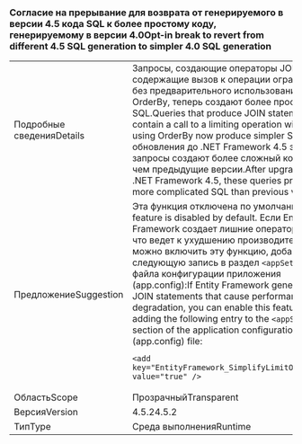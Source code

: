 ### <a name="opt-in-break-to-revert-from-different-45-sql-generation-to-simpler-40-sql-generation"></a><span data-ttu-id="e8d87-101">Согласие на прерывание для возврата от генерируемого в версии 4.5 кода SQL к более простому коду, генерируемому в версии 4.0</span><span class="sxs-lookup"><span data-stu-id="e8d87-101">Opt-in break to revert from different 4.5 SQL generation to simpler 4.0 SQL generation</span></span>

|   |   |
|---|---|
|<span data-ttu-id="e8d87-102">Подробные сведения</span><span class="sxs-lookup"><span data-stu-id="e8d87-102">Details</span></span>|<span data-ttu-id="e8d87-103">Запросы, создающие операторы JOIN и содержащие вызов к операции ограничения без предварительного использования OrderBy, теперь создают более простой код SQL.</span><span class="sxs-lookup"><span data-stu-id="e8d87-103">Queries that produce JOIN statements and contain a call to a limiting operation without first using OrderBy now produce simpler SQL.</span></span> <span data-ttu-id="e8d87-104">После обновления до .NET Framework 4.5 эти запросы создают более сложный код SQL, чем предыдущие версии.</span><span class="sxs-lookup"><span data-stu-id="e8d87-104">After upgrading to .NET Framework 4.5, these queries produced more complicated SQL than previous versions.</span></span>|
|<span data-ttu-id="e8d87-105">Предложение</span><span class="sxs-lookup"><span data-stu-id="e8d87-105">Suggestion</span></span>|<span data-ttu-id="e8d87-106">Эта функция отключена по умолчанию.</span><span class="sxs-lookup"><span data-stu-id="e8d87-106">This feature is disabled by default.</span></span> <span data-ttu-id="e8d87-107">Если Entity Framework создает лишние операторы JOIN, что ведет к ухудшению производительности, можно включить эту функцию, добавив следующую запись в раздел <code>&lt;appSettings&gt;</code> файла конфигурации приложения (app.config):</span><span class="sxs-lookup"><span data-stu-id="e8d87-107">If Entity Framework generates extra JOIN statements that cause performance degradation, you can enable this feature by adding the following entry to the <code>&lt;appSettings&gt;</code> section of the application configuration (app.config) file:</span></span><pre><code class="language-xml">&lt;add key=&quot;EntityFramework_SimplifyLimitOperations&quot; value=&quot;true&quot; /&gt;&#13;&#10;</code></pre>|
|<span data-ttu-id="e8d87-108">Область</span><span class="sxs-lookup"><span data-stu-id="e8d87-108">Scope</span></span>|<span data-ttu-id="e8d87-109">Прозрачный</span><span class="sxs-lookup"><span data-stu-id="e8d87-109">Transparent</span></span>|
|<span data-ttu-id="e8d87-110">Версия</span><span class="sxs-lookup"><span data-stu-id="e8d87-110">Version</span></span>|<span data-ttu-id="e8d87-111">4.5.2</span><span class="sxs-lookup"><span data-stu-id="e8d87-111">4.5.2</span></span>|
|<span data-ttu-id="e8d87-112">Тип</span><span class="sxs-lookup"><span data-stu-id="e8d87-112">Type</span></span>|<span data-ttu-id="e8d87-113">Среда выполнения</span><span class="sxs-lookup"><span data-stu-id="e8d87-113">Runtime</span></span>|

